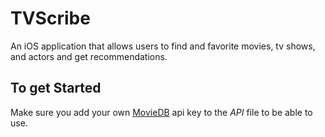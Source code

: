 # TVScribe
An iOS application that allows users to find and favorite movies, tv shows, and actors and get recommendations.


## To get Started
Make sure you add your own [MovieDB](https://www.themoviedb.org/) api key to the *API* file to be able to use.
